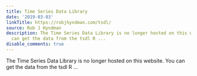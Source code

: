 ```yaml
---
title: Time Series Data Library
date: '2019-03-03'
linkTitle: https://robjhyndman.com/tsdl/
source: Rob J Hyndman
description: The Time Series Data Library is no longer hosted on this website. You
  can get the data from the tsdl R ...
disable_comments: true
---
```

The Time Series Data Library is no longer hosted on this website. You can get the data from the tsdl R ...